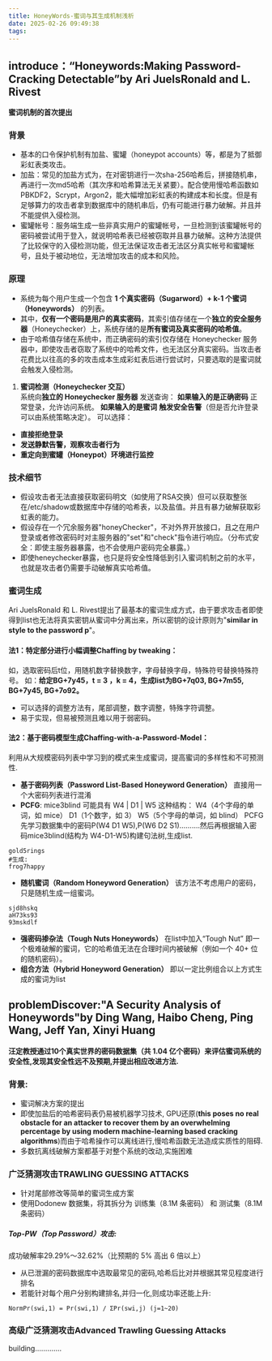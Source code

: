 ```yaml
---
title: HoneyWords-蜜词与其生成机制浅析
date: 2025-02-26 09:49:38
tags:
---
```

## introduce：“Honeywords:Making Password-Cracking Detectable”by  Ari JuelsRonald and L. Rivest
**蜜词机制的首次提出**
###  背景
* 基本的口令保护机制有加盐、蜜罐（honeypot accounts）等，都是为了抵御彩虹表类攻击。
* 加盐：常见的加盐方式为，在对密钥进行一次sha-256哈希后，拼接随机串，再进行一次md5哈希（其次序和哈希算法无关紧要）。配合使用慢哈希函数如PBKDF2，Scrypt，Argon2，能大幅增加彩虹表的构建成本和长度。但是有足够算力的攻击者拿到数据库中的随机串后，仍有可能进行暴力破解。并且并不能提供入侵检测。
* 蜜罐帐号：服务端生成一些非真实用户的蜜罐帐号，一旦检测到该蜜罐帐号的密码被尝试用于登入，就说明哈希表已经被窃取并且暴力破解。这种方法提供了比较保守的入侵检测功能，但无法保证攻击者无法区分真实帐号和蜜罐帐号，且处于被动地位，无法增加攻击的成本和风险。
### 原理
* 系统为每个用户生成一个包含 **1 个真实密码（Sugarword）+ k-1 个蜜词（Honeywords）** 的列表。
* 其中，**仅有一个密码是用户的真实密码**，其索引值存储在一个**独立的安全服务器**（Honeychecker）上，系统存储的是**所有蜜词及真实密码的哈希值**。
* 由于哈希值存储在系统中，而正确密码的索引仅存储在 Honeychecker 服务器中，即使攻击者窃取了系统中的哈希文件，也无法区分真实密码。当攻击者花费比以往高的多的攻击成本生成彩虹表后进行尝试时，只要选取的是蜜词就会触发入侵检测。

1. **蜜词检测（Honeychecker 交互）**  
系统向**独立的 Honeychecker 服务器** 发送查询：
**如果输入的是正确密码**
正常登录，允许访问系统。
**如果输入的是蜜词**
**触发安全告警**（但是否允许登录可以由系统策略决定）。
可以选择：
* **直接拒绝登录**
* **发送静默告警，观察攻击者行为**
* **重定向到蜜罐（Honeypot）环境进行监控**

### 技术细节
* 假设攻击者无法直接获取密码明文（如使用了RSA交换）但可以获取整张在/etc/shadow或数据库中存储的哈希表，以及盐值。并且有暴力破解获取彩虹表的能力。
* 假设存在一个冗余服务器"honeyChecker"，不对外界开放接口，且之在用户登录或者修改密码时对主服务器的"set"和"check"指令进行响应。（分布式安全：即使主服务器暴露，也不会使用户密码完全暴露。）
* 即使heneychecker暴露，也只是将安全性降低到引入蜜词机制之前的水平，也就是攻击者仍需要手动破解真实哈希值。

### 蜜词生成
Ari JuelsRonald 和 L. Rivest提出了最基本的蜜词生成方式，由于要求攻击者即使得到list也无法将真实密钥从蜜词中分离出来，所以密钥的设计原则为"**similar in style to the password p**"。
####  法1：特定部分进行小幅调整Chaffing by tweaking：
如，选取密码后t位，用随机数字替换数字，字母替换字母，特殊符号替换特殊符号。
如：**给定BG+7y45，t = 3 ，k = 4，生成list为BG+7q03, BG+7m55, BG+7y45, BG+7o92。**
* 可以选择的调整方法有，尾部调整，数字调整，特殊字符调整。
* 易于实现，但易被预测且难以用于弱密码。
#### 法2：基于密码模型生成Chaffing-with-a-Password-Model：
利用从大规模密码列表中学习到的模式来生成蜜词，提高蜜词的多样性和不可预测性.
* **基于密码列表（Password List-Based Honeyword Generation）**
直接用一个大密码列表进行混淆
* **PCFG**:
mice3blind 可能具有 W4 | D1 | W5 这种结构：
W4（4个字母的单词，如 mice）
D1（1个数字，如 3）
W5（5个字母的单词，如 blind）
PCFG先学习数据集中的密码P(W4 D1 W5),P(W6 D2 S1)..........然后再根据输入密码mice3blind(结构为 W4-D1-W5)构建句法树,生成list.
```
gold5rings
#生成:
frog7happy
```
* **随机蜜词（Random Honeyword Generation）**
该方法不考虑用户的密码，只是随机生成一组蜜词。
```
sjd8hskq
aH73ks93
93mskdlf
```
* **强密码掺杂法（Tough Nuts Honeywords）**
在list中加入“Tough Nut” 即一个极难破解的蜜词，它的哈希值无法在合理时间内被破解（例如一个 40+ 位的随机密码）。
* **组合方法（Hybrid Honeyword Generation）**
即以一定比例组合以上方式生成的蜜词为list


## problemDiscover:"A Security Analysis of Honeywords"by Ding Wang, Haibo Cheng, Ping Wang, Jeff Yan, Xinyi Huang
**汪定教授通过10个真实世界的密码数据集（共 1.04 亿个密码）来评估蜜词系统的安全性,发现其安全性远不及预期,并提出相应改进方法.**
### 背景:
* 蜜词解决方案的提出
* 即使加盐后的哈希密码表仍易被机器学习技术, GPU还原(**this poses no real obstacle for an attacker to recover them by an overwhelming percentage by using modern machine-learning based cracking algorithms**)而由于哈希操作可以离线进行,慢哈希函数无法造成实质性的阻碍.
* 多数抗离线破解方案都基于对整个系统的改动,实施困难
### 广泛猜测攻击TRAWLING GUESSING ATTACKS
* 针对尾部修改等简单的蜜词生成方案
* 使用Dodonew 数据集，将其拆分为 训练集（8.1M 条密码） 和 测试集（8.1M 条密码）
##### Top-PW（Top Password）攻击:
成功破解率29.29%～32.62%（比预期的 5% 高出 6 倍以上）
* 从已泄漏的密码数据库中选取最常见的密码,哈希后比对并根据其常见程度进行排名
* 若能针对每个用户分别构建排名,并归一化,则成功率还能上升:
```
NormPr(swi,1) = Pr(swi,1) / ΣPr(swi,j) (j=1~20)
```
### 高级广泛猜测攻击Advanced Trawling Guessing Attacks
building.............
